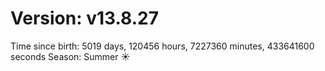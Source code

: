 # Version: v13.8.27
Time since birth: 5019 days, 120456 hours, 7227360 minutes, 433641600 seconds
Season: Summer ☀️

